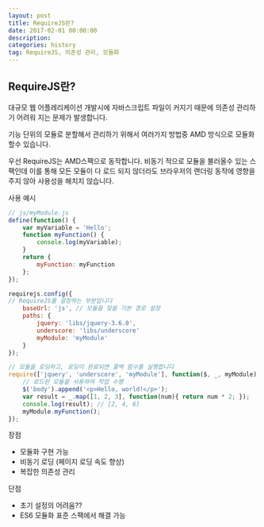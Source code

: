 ```yaml
---
layout: post
title: RequireJS란?
date: 2017-02-01 00:00:00
description:
categories: history
tag: RequireJS, 의존성 관리, 모듈화
---
```


## RequireJS란?

대규모 웹 어플레리케이션 개발시에 자바스크립트 파일이 커지기 때문에 의존성 관리하기 어려워 지는 문제가 발생합니다.

기능 단위의 모듈로 분할해서 관리하기 위해서 여러가지 방법중 AMD 방식으로 모듈화할수 있습니다.

우선 RequireJS는 AMD스팩으로 동작합니다. 비동기 적으로 모듈을 불러올수 있는 스팩인데 이를 통해 모든 모듈이 다 로드 되지 않더라도 브라우저의 랜더링 동작에 영향을 주지 않아 사용성을 해치지 않습니다.

사용 예시

```jsx
// js/myModule.js
define(function() {
    var myVariable = 'Hello';
    function myFunction() {
        console.log(myVariable);
    }
    return {
        myFunction: myFunction
    };
});

requirejs.config({
// RequireJS를 설정하는 부분입니다
    baseUrl: 'js', // 모듈을 찾을 기본 경로 설정
    paths: {
        jquery: 'libs/jquery-3.6.0',
        underscore: 'libs/underscore'
        myModule: 'myModule'
    }
});

// 모듈을 로딩하고, 로딩이 완료되면 콜백 함수를 실행합니다
require(['jquery', 'underscore', 'myModule'], function($, _, myModule) {
    // 로드된 모듈을 사용하여 작업 수행
    $('body').append('<p>Hello, world!</p>');
    var result = _.map([1, 2, 3], function(num){ return num * 2; });
    console.log(result); // [2, 4, 6]
    myModule.myFunction();
});
```

장점

- 모듈화 구현 가능
- 비동기 로딩 (페이지 로딩 속도 향상)
- 복잡한 의존성 관리

단점

- 초기 설정의 어려움??
- ES6 모듈화 표준 스팩에서 해결 가능
